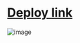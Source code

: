 # [Deploy link](https://gustavommcv.github.io/portfolio/#/)
![image](https://github.com/user-attachments/assets/f077a01a-1a79-45b8-a5e7-63b8e4929e02)
